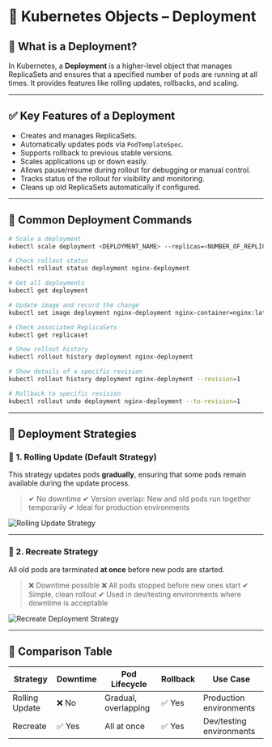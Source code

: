 # 🧠 Kubernetes Objects – Deployment

## 📌 What is a Deployment?

In Kubernetes, a **Deployment** is a higher-level object that manages ReplicaSets and ensures that a specified number of pods are running at all times. It provides features like rolling updates, rollbacks, and scaling.

---

## ✅ Key Features of a Deployment

- Creates and manages ReplicaSets.
- Automatically updates pods via `PodTemplateSpec`.
- Supports rollback to previous stable versions.
- Scales applications up or down easily.
- Allows pause/resume during rollout for debugging or manual control.
- Tracks status of the rollout for visibility and monitoring.
- Cleans up old ReplicaSets automatically if configured.

---

## 🧪 Common Deployment Commands

```bash
# Scale a deployment
kubectl scale deployment <DEPLOYMENT_NAME> --replicas=<NUMBER_OF_REPLICAS>

# Check rollout status
kubectl rollout status deployment nginx-deployment

# Get all deployments
kubectl get deployment

# Update image and record the change
kubectl set image deployment nginx-deployment nginx-container=nginx:latest --record

# Check associated ReplicaSets
kubectl get replicaset

# Show rollout history
kubectl rollout history deployment nginx-deployment

# Show details of a specific revision
kubectl rollout history deployment nginx-deployment --revision=1

# Rollback to specific revision
kubectl rollout undo deployment nginx-deployment --to-revision=1
````

---

## 🚀 Deployment Strategies

### 🔄 1. Rolling Update (Default Strategy)

This strategy updates pods **gradually**, ensuring that some pods remain available during the update process.

> ✔ No downtime
> ✔ Version overlap: New and old pods run together temporarily
> ✔ Ideal for production environments

![Rolling Update Strategy](https://www.tatvasoft.com/blog/wp-content/uploads/2024/03/Rolling-Deployment-Strategy.jpg)

---

### 🔁 2. Recreate Strategy

All old pods are terminated **at once** before new pods are started.

> ❌ Downtime possible
> ❌ All pods stopped before new ones start
> ✔ Simple, clean rollout
> ✔ Used in dev/testing environments where downtime is acceptable

![Recreate Deployment Strategy](https://images.ctfassets.net/23aumh6u8s0i/1FVQm06ERSn67QJkI2zlfj/49ef78e46445aa7e6a7e54349e85e2b7/02_recreate-deployment.jpg)

---

## 📘 Comparison Table

| Strategy       | Downtime | Pod Lifecycle        | Rollback | Use Case                 |
| -------------- | -------- | -------------------- | -------- | ------------------------ |
| Rolling Update | ❌ No     | Gradual, overlapping | ✅ Yes    | Production environments  |
| Recreate       | ✅ Yes    | All at once          | ✅ Yes    | Dev/testing environments |
